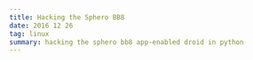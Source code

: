 ```yaml
---
title: Hacking the Sphero BB8  
date: 2016 12 26
tag: linux
summary: hacking the sphero bb8 app-enabled droid in python
---
```


